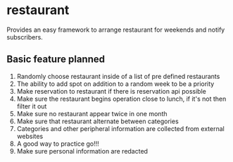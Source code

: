 # restaurant
Provides an easy framework to arrange restaurant for weekends and notify subscribers.

## Basic feature planned
1. Randomly choose restaurant inside of a list of pre defined
   restaurants
2. The ability to add spot on addition to a random week to be a priority
3. Make reservation to restaurant if there is reservation api possible
4. Make sure the restaurant begins operation close to lunch, if it's not
   then filter it out
5. Make sure no restaurant appear twice in one month
6. Make sure that restaurant alternate between categories
7. Categories and other peripheral information are collected from external websites
8. A good way to practice go!!!
9. Make sure personal information are redacted
